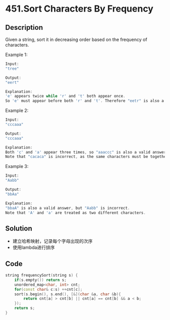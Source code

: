 # 451.Sort Characters By Frequency

## Description
Given a string, sort it in decreasing order based on the frequency of characters.

Example 1:
```C
Input:
"tree"

Output:
"eert"

Explanation:
'e' appears twice while 'r' and 't' both appear once.
So 'e' must appear before both 'r' and 't'. Therefore "eetr" is also a valid answer.
```
Example 2:
```C
Input:
"cccaaa"

Output:
"cccaaa"

Explanation:
Both 'c' and 'a' appear three times, so "aaaccc" is also a valid answer.
Note that "cacaca" is incorrect, as the same characters must be together.
```
Example 3:
```C
Input:
"Aabb"

Output:
"bbAa"

Explanation:
"bbaA" is also a valid answer, but "Aabb" is incorrect.
Note that 'A' and 'a' are treated as two different characters.
```
## Solution

- 建立哈希映射，记录每个字母出现的次序
- 使用lambda进行排序

## Code
```c++
string frequencySort(string s) {
    if(s.empty()) return s;
    unordered_map<char, int> cnt;
    for(const char& c:s) ++cnt[c];
    sort(s.begin(), s.end(), [&](char &a, char &b){
        return cnt[a] > cnt[b] || cnt[a] == cnt[b] && a < b;
    });
    return s;
}
```
